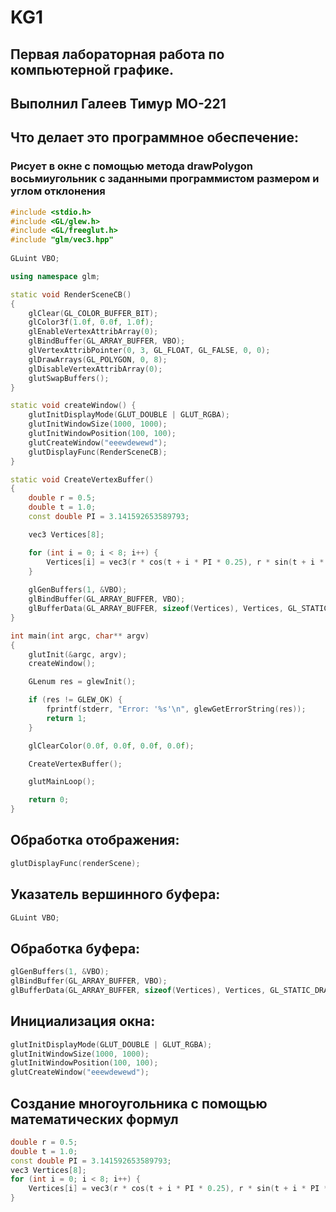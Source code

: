 # KG1
## Первая лабораторная работа по компьютерной графике.
## Выполнил Галеев Тимур МО-221
## Что делает это программное обеспечение:
### Рисует в окне с помощью метода drawPolygon восьмиугольник с заданными программистом размером и углом отклонения
```c++
#include <stdio.h>
#include <GL/glew.h>
#include <GL/freeglut.h>
#include "glm/vec3.hpp"
  
GLuint VBO;

using namespace glm;

static void RenderSceneCB()
{
    glClear(GL_COLOR_BUFFER_BIT);
    glColor3f(1.0f, 0.0f, 1.0f);
    glEnableVertexAttribArray(0);
    glBindBuffer(GL_ARRAY_BUFFER, VBO);
    glVertexAttribPointer(0, 3, GL_FLOAT, GL_FALSE, 0, 0);
    glDrawArrays(GL_POLYGON, 0, 8);
    glDisableVertexAttribArray(0);
    glutSwapBuffers();
}

static void createWindow() {
    glutInitDisplayMode(GLUT_DOUBLE | GLUT_RGBA);
    glutInitWindowSize(1000, 1000);
    glutInitWindowPosition(100, 100);
    glutCreateWindow("eeewdewewd");
    glutDisplayFunc(RenderSceneCB);
}

static void CreateVertexBuffer()
{
    double r = 0.5;
    double t = 1.0;
    const double PI = 3.141592653589793;

    vec3 Vertices[8];

    for (int i = 0; i < 8; i++) {
        Vertices[i] = vec3(r * cos(t + i * PI * 0.25), r * sin(t + i * PI * 0.25), 0.0f);
    }
    
    glGenBuffers(1, &VBO);
    glBindBuffer(GL_ARRAY_BUFFER, VBO);
    glBufferData(GL_ARRAY_BUFFER, sizeof(Vertices), Vertices, GL_STATIC_DRAW);
}

int main(int argc, char** argv)
{
    glutInit(&argc, argv);
    createWindow();

    GLenum res = glewInit();

    if (res != GLEW_OK) {
        fprintf(stderr, "Error: '%s'\n", glewGetErrorString(res));
        return 1;
    }

    glClearColor(0.0f, 0.0f, 0.0f, 0.0f);

    CreateVertexBuffer();

    glutMainLoop();

    return 0;
}
```
## Обработка отображения:
```c++
glutDisplayFunc(renderScene);
```
## Указатель вершинного буфера:
```c++
GLuint VBO;
```
## Обработка буфера:
```c++
glGenBuffers(1, &VBO);
glBindBuffer(GL_ARRAY_BUFFER, VBO);
glBufferData(GL_ARRAY_BUFFER, sizeof(Vertices), Vertices, GL_STATIC_DRAW);
```
## Инициализация окна:
```c++
glutInitDisplayMode(GLUT_DOUBLE | GLUT_RGBA);
glutInitWindowSize(1000, 1000);
glutInitWindowPosition(100, 100);
glutCreateWindow("eeewdewewd");
```
## Создание многоугольника с помощью математических формул
```c++
double r = 0.5;
double t = 1.0;
const double PI = 3.141592653589793;
vec3 Vertices[8];
for (int i = 0; i < 8; i++) {
    Vertices[i] = vec3(r * cos(t + i * PI * 0.25), r * sin(t + i * PI * 0.25), 0.0f);
}
```
